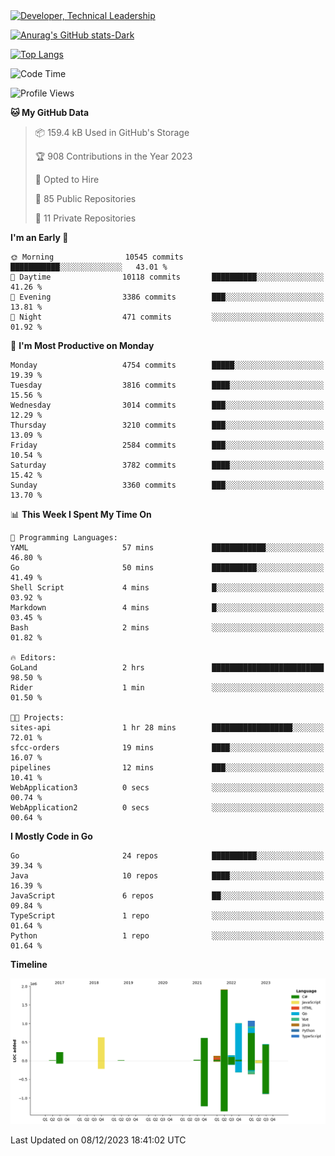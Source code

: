 <div>
  <a href="https://www.linkedin.com/in/arielpineiro/" target="_blank" rel="nofollow noopener noreferrer">
    <img src="https://img.shields.io/badge/-LinkedIn-%230077B5?style=for-the-badge&logo=linkedin&logoColor=white" alt="Developer, Technical Leadership" title="Ariel Piñeiro">
  </a>
</div>

[![Anurag's GitHub stats-Dark](https://github-readme-stats.vercel.app/api?username=arielsrv&show_icons=true&theme=dark#gh-dark-mode-only)](https://github.com/anuraghazra/github-readme-stats#gh-dark-mode-only)

[![Top Langs](https://github-readme-stats.vercel.app/api/top-langs/?username=arielsrv&layout=compact&langs_count=10&theme=dark#gh-dark-mode-only)](https://github.com/anuraghazra/github-readme-stats&theme=dark#gh-dark-mode-only)

<!--START_SECTION:waka-->
![Code Time](http://img.shields.io/badge/Code%20Time-334%20hrs%2041%20mins-blue)

![Profile Views](http://img.shields.io/badge/Profile%20Views-3-blue)

**🐱 My GitHub Data** 

> 📦 159.4 kB Used in GitHub's Storage 
 > 
> 🏆 908 Contributions in the Year 2023
 > 
> 💼 Opted to Hire
 > 
> 📜 85 Public Repositories 
 > 
> 🔑 11 Private Repositories 
 > 
**I'm an Early 🐤** 

```text
🌞 Morning                10545 commits       ███████████░░░░░░░░░░░░░░   43.01 % 
🌆 Daytime                10118 commits       ██████████░░░░░░░░░░░░░░░   41.26 % 
🌃 Evening                3386 commits        ███░░░░░░░░░░░░░░░░░░░░░░   13.81 % 
🌙 Night                  471 commits         ░░░░░░░░░░░░░░░░░░░░░░░░░   01.92 % 
```
📅 **I'm Most Productive on Monday** 

```text
Monday                   4754 commits        █████░░░░░░░░░░░░░░░░░░░░   19.39 % 
Tuesday                  3816 commits        ████░░░░░░░░░░░░░░░░░░░░░   15.56 % 
Wednesday                3014 commits        ███░░░░░░░░░░░░░░░░░░░░░░   12.29 % 
Thursday                 3210 commits        ███░░░░░░░░░░░░░░░░░░░░░░   13.09 % 
Friday                   2584 commits        ███░░░░░░░░░░░░░░░░░░░░░░   10.54 % 
Saturday                 3782 commits        ████░░░░░░░░░░░░░░░░░░░░░   15.42 % 
Sunday                   3360 commits        ███░░░░░░░░░░░░░░░░░░░░░░   13.70 % 
```


📊 **This Week I Spent My Time On** 

```text
💬 Programming Languages: 
YAML                     57 mins             ████████████░░░░░░░░░░░░░   46.80 % 
Go                       50 mins             ██████████░░░░░░░░░░░░░░░   41.49 % 
Shell Script             4 mins              █░░░░░░░░░░░░░░░░░░░░░░░░   03.92 % 
Markdown                 4 mins              █░░░░░░░░░░░░░░░░░░░░░░░░   03.45 % 
Bash                     2 mins              ░░░░░░░░░░░░░░░░░░░░░░░░░   01.82 % 

🔥 Editors: 
GoLand                   2 hrs               █████████████████████████   98.50 % 
Rider                    1 min               ░░░░░░░░░░░░░░░░░░░░░░░░░   01.50 % 

🐱‍💻 Projects: 
sites-api                1 hr 28 mins        ██████████████████░░░░░░░   72.01 % 
sfcc-orders              19 mins             ████░░░░░░░░░░░░░░░░░░░░░   16.07 % 
pipelines                12 mins             ███░░░░░░░░░░░░░░░░░░░░░░   10.41 % 
WebApplication3          0 secs              ░░░░░░░░░░░░░░░░░░░░░░░░░   00.74 % 
WebApplication2          0 secs              ░░░░░░░░░░░░░░░░░░░░░░░░░   00.64 % 
```

**I Mostly Code in Go** 

```text
Go                       24 repos            ██████████░░░░░░░░░░░░░░░   39.34 % 
Java                     10 repos            ████░░░░░░░░░░░░░░░░░░░░░   16.39 % 
JavaScript               6 repos             ██░░░░░░░░░░░░░░░░░░░░░░░   09.84 % 
TypeScript               1 repo              ░░░░░░░░░░░░░░░░░░░░░░░░░   01.64 % 
Python                   1 repo              ░░░░░░░░░░░░░░░░░░░░░░░░░   01.64 % 
```



**Timeline**

![Lines of Code chart](https://raw.githubusercontent.com/arielsrv/arielsrv/main/assets/bar_graph.png)


 Last Updated on 08/12/2023 18:41:02 UTC
<!--END_SECTION:waka-->
